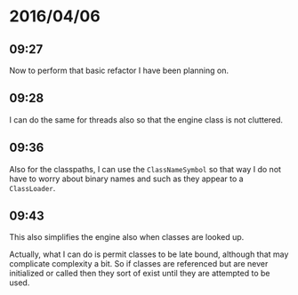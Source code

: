 # 2016/04/06

## 09:27

Now to perform that basic refactor I have been planning on.

## 09:28

I can do the same for threads also so that the engine class is not cluttered.

## 09:36

Also for the classpaths, I can use the `ClassNameSymbol` so that way I do not
have to worry about binary names and such as they appear to a `ClassLoader`.

## 09:43

This also simplifies the engine also when classes are looked up.

Actually, what I can do is permit classes to be late bound, although that may
complicate complexity a bit. So if classes are referenced but are never
initialized or called then they sort of exist until they are attempted to be
used.



